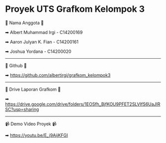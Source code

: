 # Proyek UTS Grafkom Kelompok 3

🗿 Nama Anggota 🗿

➡ Albert Muhammad Irgi - C14200169

➡ Aaron Julyan K. Fian - C14200161

➡ Joshua Yordana - C14200020

-------------------------------------------------------------------------------

💩 Github 💩

➡ https://github.com/albertirgi/grafkom_kelompok3

-------------------------------------------------------------------------------

📄 Drive Laporan Grafkom 📄

➡ https://drive.google.com/drive/folders/1EOSfh_BjfKOU9PFET2SLVIfS6UaJIRSC?usp=sharing

-------------------------------------------------------------------------------

📹 Demo Video Proyek 📹

➡ https://youtu.be/E_j9AijKFGI
